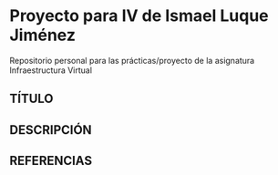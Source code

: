 # Proyecto para IV de Ismael Luque Jiménez

Repositorio personal para las prácticas/proyecto de la asignatura Infraestructura Virtual


## TÍTULO



## DESCRIPCIÓN



## REFERENCIAS

